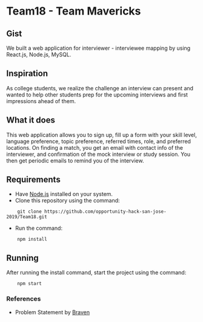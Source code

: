 # Team18 - Team Mavericks
## Gist
We built a web application for interviewer - interviewee mapping by using React.js, Node.js, MySQL.

## Inspiration
As college students, we realize the challenge an interview can present and wanted to help other students prep for the upcoming interviews and first impressions ahead of them.

## What it does
This web application allows you to sign up, fill up a form with your skill level, language preference, topic preference, referred times, role, and preferred locations. On finding a match, you get an email with contact info of the interviewer, and confirmation of the mock interview or study session. You then get periodic emails to remind you of the interview. 

## Requirements
- Have [Node.js](https://nodejs.org/en/) installed on your system.
- Clone this repository using the command:
```
    git clone https://github.com/opportunity-hack-san-jose-2019/Team18.git
```
- Run the command:
```
    npm install
```

## Running 
After running the install command, start the project using the command:
```
    npm start
```



### References
- Problem Statement by [Braven](https://bebraven.org/)
